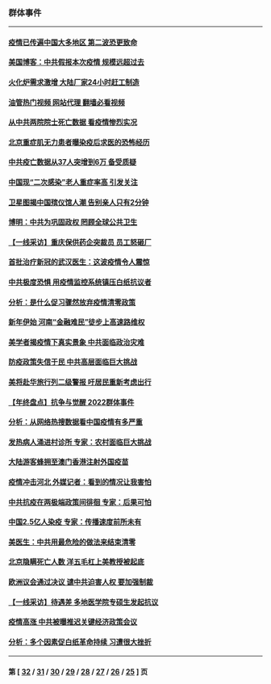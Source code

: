 ### 群体事件
---
#### [疫情已传遍中国大多地区 第二波恐更致命](../../pages/ncid279/n13914332.md?01250845) 
#### [美国博客：中共假报本次疫情 规模远超过去](../../pages/ncid279/n13912604.md?01250845) 
#### [火化炉需求激增 大陆厂家24小时赶工制造](../../pages/ncid279/n13912205.md?01250845) 
#### [油管热门视频 网站代理 翻墙必看视频](http://138.2.39.72:81/youtube.html?epic-marker?01250845)
#### [从中共两院院士死亡数据 看疫情惨烈实况](../../pages/ncid279/n13910619.md?01250845) 
#### [北京重症肌无力患者曝染疫后求医的恐怖经历](../../pages/ncid279/n13909480.md?01250845) 
#### [中共疫亡数据从37人突增到6万 备受质疑](../../pages/ncid279/n13907051.md?01250845) 
#### [中国现“二次感染”老人重症率高 引发关注](../../pages/ncid279/n13906493.md?01250845) 
#### [卫星图揭中国殡仪馆人潮 告别亲人只有2分钟](../../pages/ncid279/n13904053.md?01250845) 
#### [博明：中共为巩固政权 罔顾全球公共卫生](../../pages/ncid279/n13901752.md?01250845) 
#### [【一线采访】重庆保供药企突裁员 员工怒砸厂](../../pages/ncid279/n13901673.md?01250845) 
#### [首批治疗新冠的武汉医生：这波疫情令人震惊](../../pages/ncid279/n13900313.md?01250845) 
#### [中共极度恐惧 用疫情监控系统镇压白纸抗议者](../../pages/ncid279/n13900225.md?01250845) 
#### [分析：是什么促习骤然放弃疫情清零政策](../../pages/ncid279/n13899652.md?01250845) 
#### [新年伊始 河南“金融难民”徒步上高速路维权](../../pages/ncid279/n13897842.md?01250845) 
#### [美学者揭疫情下真实景象 中共面临政治灾难](../../pages/ncid279/n13896569.md?01250845) 
#### [防疫政策失信于民 中共高层面临巨大挑战](../../pages/ncid279/n13894627.md?01250845) 
#### [美将赴华旅行列二级警报 吁居民重新考虑出行](../../pages/ncid279/n13894518.md?01250845) 
#### [【年终盘点】抗争与觉醒 2022群体事件](../../pages/ncid279/n13888314.md?01250845) 
#### [分析：从网络热搜数据看中国疫情有多严重](../../pages/ncid279/n13893186.md?01250845) 
#### [发热病人涌进村诊所 专家：农村面临巨大挑战](../../pages/ncid279/n13892271.md?01250845) 
#### [大陆游客蜂拥至澳门香港注射外国疫苗](../../pages/ncid279/n13892276.md?01250845) 
#### [疫情冲击河北 外媒记者：看到的情况让我害怕](../../pages/ncid279/n13891260.md?01250845) 
#### [中共抗疫在两极端政策间徘徊 专家：后果可怕](../../pages/ncid279/n13891235.md?01250845) 
#### [中国2.5亿人染疫 专家：传播速度前所未有](../../pages/ncid279/n13890708.md?01250845) 
#### [美医生：中共用最危险的做法来结束清零](../../pages/ncid279/n13889983.md?01250845) 
#### [北京隐瞒死亡人数 洋五毛杠上美教授被起底](../../pages/ncid279/n13886904.md?01250845) 
#### [欧洲议会通过决议 谴中共迫害人权 要加强制裁](../../pages/ncid279/n13885670.md?01250845) 
#### [【一线采访】待遇差 多地医学院专硕生发起抗议](../../pages/ncid279/n13883914.md?01250845) 
#### [疫情高涨 中共被曝推迟关键经济政策会议](../../pages/ncid279/n13884170.md?01250845) 
#### [分析：多个因素促白纸革命持续 习遭很大挫折](../../pages/ncid279/n13872455.md?01250845) 

---
#### 第 [ [32](./32.md?01250845) / [31](./31.md?01250845) / [30](./30.md?01250845) / [29](./29.md?01250845) / [28](./28.md?01250845) / [27](./27.md?01250845) / [26](./26.md?01250845) / [25](./25.md?01250845) ] 页
